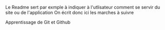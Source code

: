 Le Readme sert par exmple à indiquer à l'utlisateur comment se servir du site ou de l'application
On écrit donc ici les marches à suivre

Apprentissage de Git et Github
